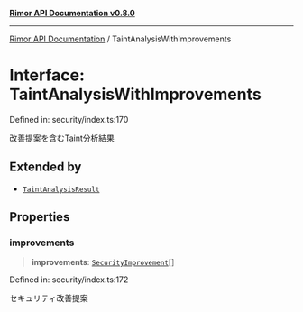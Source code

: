 [**Rimor API Documentation v0.8.0**](../README.md)

***

[Rimor API Documentation](../globals.md) / TaintAnalysisWithImprovements

# Interface: TaintAnalysisWithImprovements

Defined in: security/index.ts:170

改善提案を含むTaint分析結果

## Extended by

- [`TaintAnalysisResult`](TaintAnalysisResult.md)

## Properties

### improvements

> **improvements**: [`SecurityImprovement`](SecurityImprovement.md)[]

Defined in: security/index.ts:172

セキュリティ改善提案
